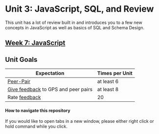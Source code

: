 # Unit 3: JavaScript, SQL, and Review

This unit has a lot of review built in and introduces you to a few new concepts in JavaScript as well as basics of SQL and Schema Design.

## [Week 7: JavaScript](week-7/README.md)
<!-- ## [Week 8: SQL and Review](week-8/README.md)
## [Week 9: Review](week-9/README.md) -->

## Unit Goals

Expectation | Times per Unit |
------------|----------|
[Peer-Pair](https://github.com/Devbootcamp/phase-0-handbook/blob/master/peer-pairing-sessions.md) | at least 6
[Give feedback](https://socrates.devbootcamp.com/feedback/new) to GPS and peer pairs | at least 8
Rate [feedback](https://socrates.devbootcamp.com/feedback) | 20

#### How to navigate this repository
If you would like to open tabs in a new window, please either right click or hold command while you click.

